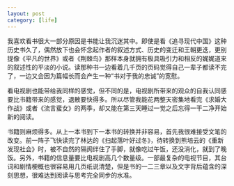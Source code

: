 ```yaml
---
layout: post
category: [life]
---
```


我喜欢看书很大一部分原因是书能让我沉迷其中。即使是看《追寻现代中国》这种历史书久了，偶然放下也会怀念起作者的叙述方式、历史的变迁和王朝更迭，更别提像《平凡的世界》或者《荆棘鸟》那样本身就拥有极具吸引力和相反的娓娓道来的叙述性的平淡的小说。读那种书一边看着几千页的页码觉得自己一辈子都读不完了，一边又会因为篇幅长而会产生一种“书对于我的忠诚”的宽慰。

看电视剧也能带给我同样的感觉，但不同的是，电视剧所带来的观众的自我认同感要比书籍带来的感觉，退散要快得多。所以尽管我能花两整天密集地看完《求婚大作战》或者《流言蜚女》的两季，却又能在第三天睡过一觉之后忘得一干二净开始新的阅读。

书籍则麻烦得多。从上一本书到下一本书的转换并非容易，首先我很难接受文笔的改变。前一阵子飞快读完了林达的《扫起落叶好过冬》，待转换到熊培云的《重新发现社会》时，被不自然的隔阂绊住了手脚，就像吃过午饭，还没消化，就到了晚饭。另外，书籍的信息量要比电视剧高几个数量级。一部最复杂的电视节目，其台词和剧情梗概也很容易用几页纸说清楚，但是书的一二三章以及文字背后蕴含的深刻思想，很难达到阅读与思考完全同步的水准。
